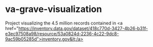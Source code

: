# va-grave-visualization
Project visualizing the 4.5 million records contained in &lt;a href="https://inventory.data.gov/dataset/418c770d-3427-4b26-b31f-e3ec97508a98/resource/53a0824d-2236-4c22-9dc8-9ac59b05285d">inventory.gov&lt;/a>
